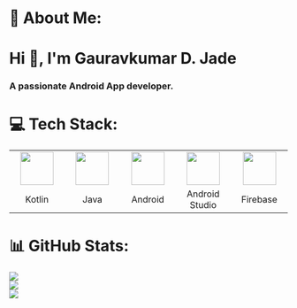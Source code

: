 # 💫 About Me:
<h1 align="left">Hi 👋, I'm Gauravkumar D. Jade</h1>
<h3 align="left">A passionate Android App developer.</h3>

# 💻 Tech Stack:
<div align="left">
  <table>
     <tr>
     <td align="center" width=110>
     <img height=60 src="https://www.vectorlogo.zone/logos/kotlinlang/kotlinlang-icon.svg"/></td>
       <td align="center" width=110>
     <img height=60 src="https://www.vectorlogo.zone/logos/java/java-icon.svg"/></td>
       <td align="center" width=110>
      <img height=60 src="https://www.vectorlogo.zone/logos/android/android-icon.svg"/></td>
      <td align="center" width=110>
      <img height=60 src="https://upload.vectorlogo.zone/logos/android_studio/images/7e1c4157-703e-4a97-a776-96d407fc6580.svg"/></td>
        <td align="center" width=110>
     <img height=60 src="https://www.vectorlogo.zone/logos/firebase/firebase-icon.svg"/></td>
    </tr>
    <tr>
      <td align="center" width=110>Kotlin</td>
      <td align="center" width=110>Java</td>
      <td align="center" width=110>Android</td>
      <td align="center" width=110>Android Studio</td>
      <td align="center" width=110>Firebase</td>
    </tr>
  </table>
</div>

# 📊 GitHub Stats:
![](https://github-readme-stats.vercel.app/api/top-langs?username=gauravkumar-jade&theme=blue-green&show_icons=true&locale=en)<br/>
![](https://github-readme-stats.vercel.app/api?username=gauravkumar-jade&theme=blue-green&show_icons=true&locale=en)<br/>
![](https://github-readme-streak-stats.herokuapp.com/?user=gauravkumar-jade&theme=blue-green)<br/>
